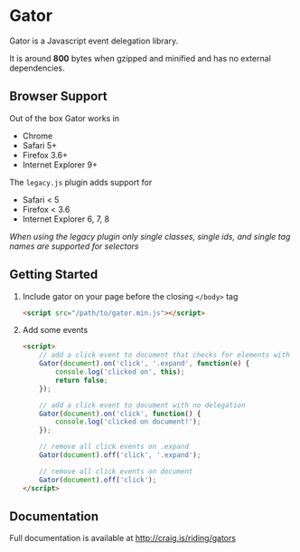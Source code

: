 # Gator

Gator is a Javascript event delegation library.

It is around **800** bytes when gzipped and minified and has no external dependencies.

## Browser Support

Out of the box Gator works in
- Chrome
- Safari 5+
- Firefox 3.6+
- Internet Explorer 9+

The ``legacy.js`` plugin adds support for
- Safari < 5
- Firefox < 3.6
- Internet Explorer 6, 7, 8

*When using the legacy plugin only single classes, single ids, and single tag names are supported for selectors*

## Getting Started

1.  Include gator on your page before the closing ``</body>`` tag

    ```html
    <script src="/path/to/gator.min.js"></script>
    ```

2.  Add some events

    ```html
    <script>
        // add a click event to document that checks for elements with class expand
        Gator(document).on('click', '.expand', function(e) {
            console.log('clicked on', this);
            return false;
        });

        // add a click event to document with no delegation
        Gator(document).on('click', function() {
            console.log('clicked on document!');
        });

        // remove all click events on .expand
        Gator(document).off('click', '.expand');

        // remove all click events on document
        Gator(document).off('click');
    </script>
    ```

## Documentation

Full documentation is available at http://craig.is/riding/gators
